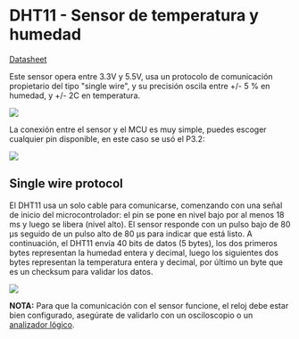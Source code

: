 # DHT11 - Sensor de temperatura y humedad

[Datasheet](https://github.com/nstrappazzonc/CH552/blob/main/doc/datasheets/DHT11.pdf)

Este sensor opera entre 3.3V y 5.5V, usa un protocolo de comunicación propietario del tipo "single wire", y su precisión oscila entre +/- 5 % en humedad, y +/- 2C en temperatura.

![](https://github.com/nstrappazzonc/CH552/blob/main/assets/src/dht11/protoboard.jpeg)

La conexión entre el sensor y el MCU es muy simple, puedes escoger cualquier pin disponible, en este caso se usó el P3.2:

![](https://github.com/nstrappazzonc/CH552/blob/main/assets/src/dht11/schematic.png)

## Single wire protocol

El DHT11 usa un solo cable para comunicarse, comenzando con una señal de inicio del microcontrolador: el pin se pone en nivel bajo por al menos 18 ms y luego se libera (nivel alto). El sensor responde con un pulso bajo de 80 µs seguido de un pulso alto de 80 µs para indicar que está listo. A continuación, el DHT11 envía 40 bits de datos (5 bytes), los dos primeros bytes representan la humedad entera y decimal, luego los siguientes dos bytes representan la temperatura entera y decimal, por último un byte que es un checksum para validar los datos.

![](https://github.com/nstrappazzonc/CH552/blob/main/assets/doc/pulseview/dht11_02.png)

**NOTA:** Para que la comunicación con el sensor funcione, el reloj debe estar bien configurado, asegúrate de validarlo con un osciloscopio o un [analizador lógico](https://github.com/nstrappazzonc/CH552/blob/main/doc/logic_analyze.md).
